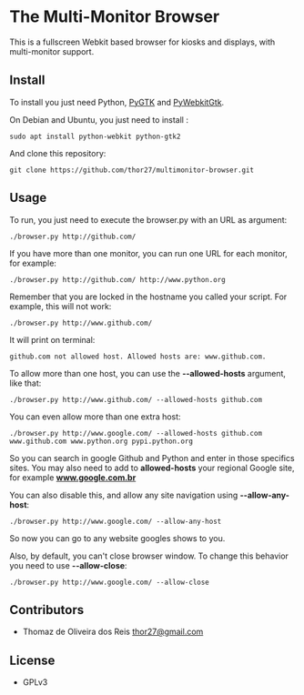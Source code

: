 # The Multi-Monitor Browser

This is a fullscreen Webkit based browser for kiosks and displays, with multi-monitor support.

## Install
To install you just need Python, [PyGTK](http://www.pygtk.org/) and [PyWebkitGtk](https://code.google.com/archive/p/pywebkitgtk/).

On Debian and Ubuntu, you just need to install :

`sudo apt install python-webkit python-gtk2`

And clone this repository:

`git clone https://github.com/thor27/multimonitor-browser.git`

## Usage

To run, you just need to execute the browser.py with an URL as argument:

`./browser.py http://github.com/`

If you have more than one monitor, you can run one URL for each monitor, for example:

`./browser.py http://github.com/ http://www.python.org`

Remember that you are locked in the hostname you called your script.
For example, this will not work:

`./browser.py http://www.github.com/`

It will print on terminal:

`github.com not allowed host. Allowed hosts are: www.github.com.`

To allow more than one host, you can use the **--allowed-hosts** argument, like that:

`./browser.py http://www.github.com/ --allowed-hosts github.com`

You can even allow more than one extra host:

`./browser.py http://www.google.com/ --allowed-hosts github.com www.github.com www.python.org pypi.python.org`

So you can search in google Github and Python and enter in those specifics sites. You may also need to add to **allowed-hosts** your regional Google site, for example **www.google.com.br**

You can also disable this, and allow any site navigation using **--allow-any-host**:

`./browser.py http://www.google.com/ --allow-any-host `

So now you can go to any website googles shows to you.

Also, by default, you can't close browser window. To change this behavior you need to use **--allow-close**:

`./browser.py http://www.google.com/ --allow-close`


## Contributors

* Thomaz de Oliveira dos Reis <thor27@gmail.com>

## License

* GPLv3
